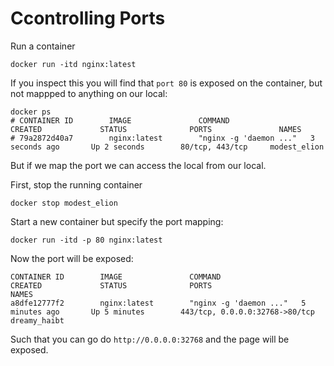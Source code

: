# Ccontrolling Ports

Run a container

```
docker run -itd nginx:latest
```

If you inspect this you will find that `port 80` is exposed on the container, but not mappped to anything on our local:
```
docker ps
# CONTAINER ID        IMAGE               COMMAND                  CREATED             STATUS              PORTS               NAMES
# 79a2872d40a7        nginx:latest        "nginx -g 'daemon ..."   3 seconds ago       Up 2 seconds        80/tcp, 443/tcp     modest_elion
```

But if we map the port we can access the local from our local.

First, stop the running container
```
docker stop modest_elion
```

Start a new container but specify the port mapping:

```
docker run -itd -p 80 nginx:latest
```

Now the port will be exposed:
```
CONTAINER ID        IMAGE               COMMAND                  CREATED             STATUS              PORTS                            NAMES
a8dfe12777f2        nginx:latest        "nginx -g 'daemon ..."   5 minutes ago       Up 5 minutes        443/tcp, 0.0.0.0:32768->80/tcp   dreamy_haibt
```

Such that you can go do `http://0.0.0.0:32768` and the page will be exposed.
